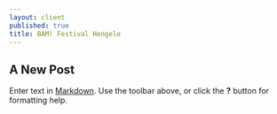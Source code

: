 ```yaml
---
layout: client
published: true
title: BAM! Festival Hengelo
---
```

## A New Post

Enter text in [Markdown](http://daringfireball.net/projects/markdown/). Use the toolbar above, or click the **?** button for formatting help.
